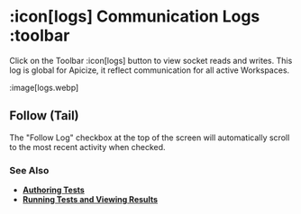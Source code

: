 # :icon[logs] Communication Logs :toolbar

Click on the Toolbar :icon[logs] button to view socket reads and writes.  This log is global for Apicize, it reflect communication for
all active Workspaces.

:image[logs.webp]

## Follow (Tail)

The "Follow Log" checkbox at the top of the screen will automatically scroll to the most recent activity when checked.

### See Also

* [**Authoring Tests**](help:authoring-tests)
* [**Running Tests and Viewing Results**](help:running-tests)
